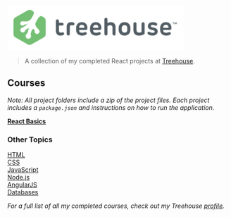 ![Treehouse](treehouse.png)

> A collection of my completed React projects at [Treehouse](https://teamtreehouse.com).

## Courses

*Note: All project folders include a zip of the project files. Each project includes a `package.json` and instructions on how to run the application.*  

**[React Basics](https://github.com/adamelliotfields/treehouse-react/tree/master/react-basics)**  

### Other Topics

[HTML](https://github.com/adamelliotfields/treehouse-html)  
[CSS](https://github.com/adamelliotfields/treehouse-css)  
[JavaScript](https://github.com/adamelliotfields/treehouse-javascript)  
[Node.js](https://github.com/adamelliotfields/treehouse-node)  
[AngularJS](https://github.com/adamelliotfields/treehouse-angular)  
[Databases](https://github.com/adamelliotfields/treehouse-db)  

*For a full list of all my completed courses, check out my Treehouse [profile](https://teamtreehouse.com/adamelliotfields).*  
